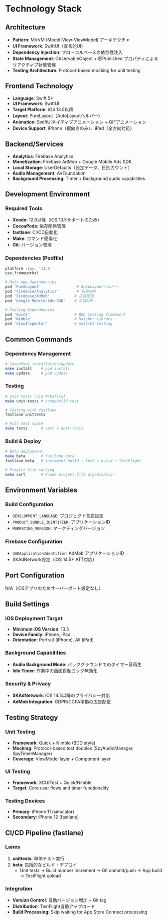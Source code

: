 # Technology Stack

## Architecture
- **Pattern**: MVVM (Model-View-ViewModel) アーキテクチャ
- **UI Framework**: SwiftUI（宣言的UI）
- **Dependency Injection**: プロトコルベースの依存性注入
- **State Management**: ObservableObject + @Published プロパティによるリアクティブ状態管理
- **Testing Architecture**: Protocol-based mocking for unit testing

## Frontend Technology
- **Language**: Swift 5+
- **UI Framework**: SwiftUI
- **Target Platform**: iOS 13.5以降
- **Layout**: PureLayout（AutoLayoutヘルパー）
- **Animation**: SwiftUIネイティブアニメーション + GIFアニメーション
- **Device Support**: iPhone（縦向きのみ）、iPad（全方向対応）

## Backend/Services
- **Analytics**: Firebase Analytics
- **Monetization**: Firebase AdMob + Google Mobile Ads SDK
- **Local Storage**: UserDefaults（設定データ、日別カウント）
- **Audio Management**: AVFoundation
- **Background Processing**: Timer + Background audio capabilities

## Development Environment

### Required Tools
- **Xcode**: 12.0以降（iOS 13.5サポートのため）
- **CocoaPods**: 依存関係管理
- **fastlane**: CI/CD自動化
- **Make**: コマンド簡素化
- **Git**: バージョン管理

### Dependencies (Podfile)
```ruby
platform :ios, '13.5'
use_frameworks!

# Main App Dependencies
pod 'PureLayout'                # AutoLayoutヘルパー
pod 'Firebase/Analytics'        # 利用分析
pod 'Firebase/AdMob'           # 広告配信
pod 'Google-Mobile-Ads-SDK'    # 広告SDK

# Testing Dependencies
pod 'Quick'                    # BDD testing framework
pod 'Nimble'                   # Matcher library
pod 'ViewInspector'            # SwiftUI testing
```

## Common Commands

### Dependency Management
```bash
# CocoaPods installation/update
make install    # pod install
make update     # pod update
```

### Testing
```bash
# Unit tests (via Makefile)
make unit-tests # xcodebuild test

# Testing with fastlane
fastlane unittests

# Full test suite
make tests      # sort + unit-tests
```

### Build & Deploy
```bash
# Beta deployment
make beta       # fastlane beta
fastlane beta   # increment build → test → build → TestFlight

# Project file sorting
make sort       # Xcode project file organization
```

## Environment Variables

### Build Configuration
- `DEVELOPMENT_LANGUAGE`: プロジェクト言語設定
- `PRODUCT_BUNDLE_IDENTIFIER`: アプリケーションID
- `MARKETING_VERSION`: マーケティングバージョン

### Firebase Configuration
- `GADApplicationIdentifier`: AdMob アプリケーションID
- SKAdNetwork設定（iOS 14.5+ ATT対応）

## Port Configuration
N/A（iOSアプリのためサーバーポート設定なし）

## Build Settings

### iOS Deployment Target
- **Minimum iOS Version**: 13.5
- **Device Family**: iPhone, iPad
- **Orientation**: Portrait (iPhone), All (iPad)

### Background Capabilities
- **Audio Background Mode**: バックグラウンドでのタイマー音再生
- **Idle Timer**: 作業中の画面自動ロック無効化

### Security & Privacy
- **SKAdNetwork**: iOS 14.5以降のプライバシー対応
- **AdMob Integration**: GDPR/CCPA準拠の広告配信

## Testing Strategy

### Unit Testing
- **Framework**: Quick + Nimble (BDD style)
- **Mocking**: Protocol-based test doubles (SpyAudioManager, SpyTimerManager)
- **Coverage**: ViewModel layer + Component layer

### UI Testing
- **Framework**: XCUITest + Quick/Nimble
- **Target**: Core user flows and timer functionality

### Testing Devices
- **Primary**: iPhone 11 (simulator)
- **Secondary**: iPhone 12 (fastlane)

## CI/CD Pipeline (fastlane)

### Lanes
1. **unittests**: 単体テスト実行
2. **beta**: 包括的なビルド・デプロイ
   - Unit tests → Build number increment → Git commit/push → App build → TestFlight upload

### Integration
- **Version Control**: 自動バージョン増加 + Git tag
- **Distribution**: TestFlight自動アップロード
- **Build Processing**: Skip waiting for App Store Connect processing